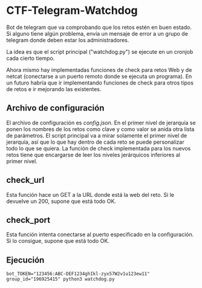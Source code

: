 # CTF-Telegram-Watchdog

Bot de telegram que va comprobando que los retos estén en buen estado. Si alguno tiene algún problema, envía un mensaje de error a un grupo de telegram donde deben estar los administradores.

La idea es que el script principal ("watchdog.py") se ejecute en un cronjob cada cierto tiempo.

Ahora mismo hay implementadas funciones de check para retos Web y de netcat (conectarse a un puerto remoto donde se ejecuta un programa). En un futuro habría que ir implementando funciones de check para otros tipos de retos e ir mejorando las existentes.

## Archivo de configuración

El archivo de configuración es *config.json*. En el primer nivel de jerarquía se ponen los nombres de los retos como clave y como valor se anida otra lista de parámetros. El script principal va a mirar solamente el primer nivel de jerarquía, así que lo que hay dentro de cada reto se puede personalizar todo lo que se quiera. La función de check implementada para los nuevos retos tiene que encargarse de leer los niveles jerárquicos inferiores al primer nivel.

## check_url

Esta función hace un GET a la URL donde está la web del reto. Si le devuelve un 200, supone que está todo OK.

## check_port

Esta función intenta conectarse al puerto especificado en la configuración. Si lo consigue, supone que está todo OK.

## Ejecución

```
bot_TOKEN="123456:ABC-DEF1234ghIkl-zyx57W2v1u123ew11" group_id="196925415" python3 watchdog.py

```
